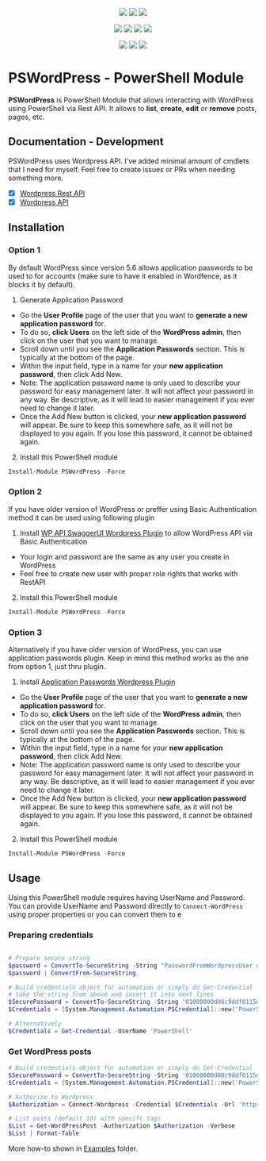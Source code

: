 ﻿<p align="center">
  <a href="https://www.powershellgallery.com/packages/PSWordPress"><img src="https://img.shields.io/powershellgallery/v/PSWordPress.svg?style=flat-square"></a>
  <a href="https://www.powershellgallery.com/packages/PSWordPress"><img src="https://img.shields.io/powershellgallery/vpre/PSWordPress.svg?label=powershell%20gallery%20preview&colorB=yellow&style=flat-square"></a>
  <a href="https://github.com/EvotecIT/PSWordPress"><img src="https://img.shields.io/github/license/EvotecIT/PSWordPress.svg?style=flat-square"></a>
</p>

<p align="center">
  <a href="https://www.powershellgallery.com/packages/PSWordPress"><img src="https://img.shields.io/powershellgallery/p/PSWordPress.svg?style=flat-square"></a>
  <a href="https://github.com/EvotecIT/PSWordPress"><img src="https://img.shields.io/github/languages/top/evotecit/PSWordPress.svg?style=flat-square"></a>
  <a href="https://github.com/EvotecIT/PSWordPress"><img src="https://img.shields.io/github/languages/code-size/evotecit/PSWordPress.svg?style=flat-square"></a>
  <a href="https://www.powershellgallery.com/packages/PSWordPress"><img src="https://img.shields.io/powershellgallery/dt/PSWordPress.svg?style=flat-square"></a>
</p>

<p align="center">
  <a href="https://twitter.com/PrzemyslawKlys"><img src="https://img.shields.io/twitter/follow/PrzemyslawKlys.svg?label=Twitter%20%40PrzemyslawKlys&style=flat-square"></a>
  <a href="https://evotec.xyz/hub"><img src="https://img.shields.io/badge/Blog-evotec.xyz-2A6496.svg?style=flat-square"></a>
  <a href="https://www.linkedin.com/in/pklys"><img src="https://img.shields.io/badge/LinkedIn-pklys-0077B5.svg?logo=LinkedIn&style=flat-square"></a>
</p>

# PSWordPress - PowerShell Module

**PSWordPress** is PowerShell Module that allows interacting with WordPress using PowerShell via Rest API. It allows to **list**, **create**, **edit** or **remove** posts, pages, etc.

## Documentation - Development

PSWordPress uses Wordpress API. I've added minimal amount of cmdlets that I need for myself. Feel free to create issues or PRs when needing something more.

- [x] [Wordpress Rest API](https://developer.wordpress.org/rest-api/)
- [X] [Wordpress API](https://developer.wordpress.com/docs/api/)

## Installation

### Option 1

By default WordPress since version 5.6 allows application passwords to be used to for accounts (make sure to have it enabled in Wordfence, as it blocks it by default).

1. Generate Application Password

- Go the **User Profile** page of the user that you want to **generate a new application password** for.
- To do so, **click Users** on the left side of the **WordPress admin**, then click on the user that you want to manage.
- Scroll down until you see the **Application Passwords** section. This is typically at the bottom of the page.
- Within the input field, type in a name for your **new application password**, then click Add New.
- Note: The application password name is only used to describe your password for easy management later. It will not affect your password in any way. Be descriptive, as it will lead to easier management if you ever need to change it later.
- Once the Add New button is clicked, your **new application password** will appear. Be sure to keep this somewhere safe, as it will not be displayed to you again. If you lose this password, it cannot be obtained again.

2. Install this PowerShell module

```powershell
Install-Module PSWordPress -Force
```

### Option 2

If you have older version of WordPress or preffer using Basic Authentication method it can be used using following plugin

1. Install [WP API SwaggerUI Wordpress Plugin](https://wordpress.org/plugins/wp-api-swaggerui/) to allow WordPress API via Basic Authentication

- Your login and password are the same as any user you create in WordPress
- Feel free to create new user with proper role rights that works with RestAPI

2. Install this PowerShell module

```powershell
Install-Module PSWordPress -Force
```

### Option 3

Alternatively if you have older version of WordPress, you can use application passwords plugin. Keep in mind this method works as the one from option 1, just thru plugin.

1. Install [Application Passwords Wordpress Plugin](https://wordpress.org/plugins/application-passwords/)

- Go the **User Profile** page of the user that you want to **generate a new application password** for.
- To do so, **click Users** on the left side of the **WordPress admin**, then click on the user that you want to manage.
- Scroll down until you see the **Application Passwords** section. This is typically at the bottom of the page.
- Within the input field, type in a name for your **new application password**, then click Add New.
- Note: The application password name is only used to describe your password for easy management later. It will not affect your password in any way. Be descriptive, as it will lead to easier management if you ever need to change it later.
- Once the Add New button is clicked, your **new application password** will appear. Be sure to keep this somewhere safe, as it will not be displayed to you again. If you lose this password, it cannot be obtained again.

2. Install this PowerShell module

```powershell
Install-Module PSWordPress -Force
```

## Usage

Using this PowerShell module requires having UserName and Password. You can provide UserName and Password directly to `Connect-WordPress` using proper properties or you can convert them to e

### Preparing credentials

```powershell

# Prepare secure string
$password = ConvertTo-SecureString -String "PasswordFromWordpressUser or Application Password depending on which plugin is in use" -AsPlainText -Force
$password | ConvertFrom-SecureString

# Build credentials object for automation or simply do Get-Credential
# take the string from above and insert it into next lines
$SecurePassword = ConvertTo-SecureString -String '01000000d08c9ddf0115d1118c7a00c04fc297eb01000000b097b77a31ba66459ff93f9d4c6ff7230000000002000000000003660000c000000010000000a73395656a769b97f78cb9325ea6b84b0000000004800000a000000010000000b454d82939445c8382d57c049daf6c0e380000000a54f7fe5c0698eb4c2e24eca177803e0ef55a4f7da08d8049a5c0833a5751466a341a5312ec69e48d4bc072f97e5bade35d8d974bfe605f140000004c8d273e496d4ef468a3d6d8dff51cd5971b2dd0'
$Credentials = [System.Management.Automation.PSCredential]::new('PowerShell', $SecurePassword)

# Alternatively
$Credentials = Get-Credential -UserName 'PowerShell'
```

### Get WordPress posts

```powershell
# Build credentials object for automation or simply do Get-Credential
$SecurePassword = ConvertTo-SecureString -String '01000000d08c9ddf0115d1118c7a00c04fc297eb01000000b097b77a31ba66459ff93f9d4c6ff7230000000002000000000003660000c000000010000000a538851b69af1543cfcf67bb78e4ed990000000004800000a000000010000000e8b1946cd7316a6668efc759385d03a7400000005b730cc9cbb1ab2c1fda426e71b2cfd68c6b66ec0f1fb895f0af132df3feddd6494237064bc7469d0ccc34655c579585c88f376c702ffbfeba0eea53d7bfa36c14000000f20d8b0686321544ff2ca62f21fc8c28fa86c672'
$Credentials = [System.Management.Automation.PSCredential]::new('PowerShell', $SecurePassword)

# Authorize to Wordpress
$Authorization = Connect-Wordpress -Credential $Credentials -Url 'https://evotec.xyz/'

# List posts (default 10) with specifc tags
$List = Get-WordPressPost -Authorization $Authorization -Verbose
$List | Format-Table
```

More how-to shown in [Examples](https://github.com/EvotecIT/PSWordPress/tree/master/Examples) folder.
